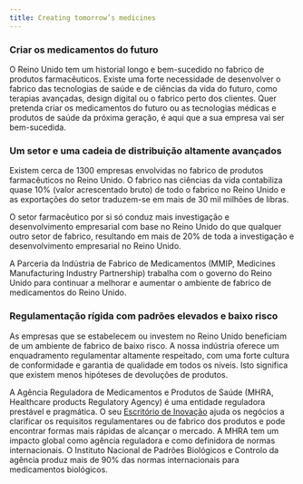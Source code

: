 ```yaml
---
title: Creating tomorrow’s medicines
---
```

### Criar os medicamentos do futuro

O Reino Unido tem um historial longo e bem-sucedido no fabrico de produtos farmacêuticos. Existe uma forte necessidade de desenvolver o fabrico das tecnologias de saúde e de ciências da vida do futuro, como terapias avançadas, design digital ou o fabrico perto dos clientes. Quer pretenda criar os medicamentos do futuro ou as tecnologias médicas e produtos de saúde da próxima geração, é aqui que a sua empresa vai ser bem-sucedida.

### Um setor e uma cadeia de distribuição altamente avançados

Existem cerca de 1300 empresas envolvidas no fabrico de produtos farmacêuticos no Reino Unido. O fabrico nas ciências da vida contabiliza quase 10% (valor acrescentado bruto) de todo o fabrico no Reino Unido e as exportações do setor traduzem-se em mais de 30 mil milhões de libras.

O setor farmacêutico por si só conduz mais investigação e desenvolvimento empresarial com base no Reino Unido do que qualquer outro setor de fabrico, resultando em mais de 20% de toda a investigação e desenvolvimento empresarial no Reino Unido. 

A Parceria da Indústria de Fabrico de Medicamentos (MMIP, Medicines Manufacturing Industry Partnership) trabalha com o governo do Reino Unido para continuar a melhorar e aumentar o ambiente de fabrico de medicamentos do Reino Unido.

### Regulamentação rígida com padrões elevados e baixo risco

As empresas que se estabelecem ou investem no Reino Unido beneficiam de um ambiente de fabrico de baixo risco. A nossa indústria oferece um enquadramento regulamentar altamente respeitado, com uma forte cultura de conformidade e garantia de qualidade em todos os níveis. Isto significa que existem menos hipóteses de devoluções de produtos.

A Agência Reguladora de Medicamentos e Produtos de Saúde (MHRA, Healthcare products Regulatory Agency) é uma entidade reguladora prestável e pragmática. O seu [Escritório de Inovação](https://www.gov.uk/government/groups/mhra-innovation-office) ajuda os negócios a clarificar os requisitos regulamentares ou de fabrico dos produtos e pode encontrar formas mais rápidas de alcançar o mercado. A MHRA tem um impacto global como agência reguladora e como definidora de normas internacionais. O Instituto Nacional de Padrões Biológicos e Controlo da agência produz mais de 90% das normas internacionais para medicamentos biológicos.
